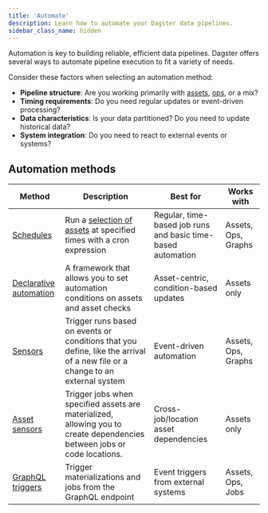```yaml
---
title: 'Automate'
description: Learn how to automate your Dagster data pipelines.
sidebar_class_name: hidden
---
```


Automation is key to building reliable, efficient data pipelines. Dagster offers several ways to automate pipeline execution to fit a variety of needs.

Consider these factors when selecting an automation method:

- **Pipeline structure**: Are you working primarily with [assets](/guides/build/assets/), [ops](/guides/build/ops/), or a mix?
- **Timing requirements**: Do you need regular updates or event-driven processing?
- **Data characteristics**: Is your data partitioned? Do you need to update historical data?
- **System integration**: Do you need to react to external events or systems?

## Automation methods

| Method                                            | Description                                                                                                                  | Best for                                                     | Works with          |
| ------------------------------------------------- | ---------------------------------------------------------------------------------------------------------------------------- | ------------------------------------------------------------ | ------------------- |
| [Schedules](/guides/automate/schedules/)                           | Run a [selection of assets](/guides/build/assets/asset-selection-syntax) at specified times with a cron expression           | Regular, time-based job runs and basic time-based automation | Assets, Ops, Graphs |
| [Declarative automation](declarative-automation/) | A framework that allows you to set automation conditions on assets and asset checks                                          | Asset-centric, condition-based updates                       | Assets only         |
| [Sensors](/guides/automate/sensors/)                               | Trigger runs based on events or conditions that you define, like the arrival of a new file or a change to an external system | Event-driven automation                                      | Assets, Ops, Graphs |
| [Asset sensors](/guides/automate/asset-sensors)   | Trigger jobs when specified assets are materialized, allowing you to create dependencies between jobs or code locations.     | Cross-job/location asset dependencies                        | Assets only         |
| [GraphQL triggers](/guides/operate/graphql/)      | Trigger materializations and jobs from the GraphQL endpoint                                                                  | Event triggers from external systems                         | Assets, Ops, Jobs   |
